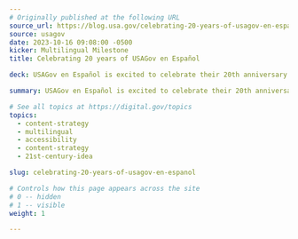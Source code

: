 ```yaml
---
# Originally published at the following URL
source_url: https://blog.usa.gov/celebrating-20-years-of-usagov-en-espa%C3%B1ol
source: usagov
date: 2023-10-16 09:08:00 -0500
kicker: Multilingual Milestone
title: Celebrating 20 years of USAGov en Español

deck: USAGov en Español is excited to celebrate their 20th anniversary this month! Since 2003, the website has been a trusted guide to government information and services for Spanish speakers. Explore this timeline of USAGov en Español’s milestones, name changes, and accomplishments as they've served Spanish speakers and federal partners over the past two decades.

summary: USAGov en Español is excited to celebrate their 20th anniversary this month! Since 2003, the website has been a trusted guide to government information and services for Spanish speakers. Explore this timeline of USAGov en Español’s milestones, name changes, and accomplishments as they've served Spanish speakers and federal partners over the past two decades.

# See all topics at https://digital.gov/topics
topics:
  - content-strategy
  - multilingual
  - accessibility
  - content-strategy
  - 21st-century-idea

slug: celebrating-20-years-of-usagov-en-espanol

# Controls how this page appears across the site
# 0 -- hidden
# 1 -- visible
weight: 1

---
```

